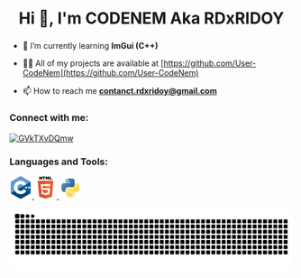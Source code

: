 <h1 align="center">Hi 👋, I'm CODENEM Aka RDxRIDOY</h1>
<h3 align="center"> </h3>

- 🌱 I’m currently learning **ImGui (C++)**

- 👨‍💻 All of my projects are available at [https://github.com/User-CodeNem](https://github.com/User-CodeNem)

- 📫 How to reach me **contanct.rdxridoy@gmail.com**

<h3 align="left">Connect with me:</h3>
<p align="left">
<a href="https://discord.gg/GVkTXvDQmw" target="blank"><img align="center" src="https://raw.githubusercontent.com/rahuldkjain/github-profile-readme-generator/master/src/images/icons/Social/discord.svg" alt="GVkTXvDQmw" height="30" width="40" /></a>
</p>

<h3 align="left">Languages and Tools:</h3>
<p align="left"> <a href="https://www.w3schools.com/cpp/" target="_blank" rel="noreferrer"> <img src="https://raw.githubusercontent.com/devicons/devicon/master/icons/cplusplus/cplusplus-original.svg" alt="cplusplus" width="40" height="40"/> </a> <a href="https://www.w3.org/html/" target="_blank" rel="noreferrer"> <img src="https://raw.githubusercontent.com/devicons/devicon/master/icons/html5/html5-original-wordmark.svg" alt="html5" width="40" height="40"/> </a> <a href="https://www.python.org" target="_blank" rel="noreferrer"> <img src="https://raw.githubusercontent.com/devicons/devicon/master/icons/python/python-original.svg" alt="python" width="40" height="40"/> </a> </p>

![snake gif](https://github.com/User-Codenem/User-Codenem/blob/output/github-snake-dark.svg)
